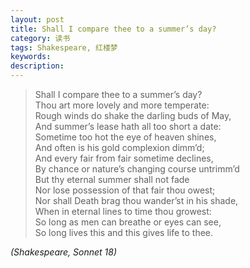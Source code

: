 ```yaml
---
layout: post
title: Shall I compare thee to a summer’s day?
category: 读书
tags: Shakespeare, 红楼梦
keywords: 
description: 
---
```


> Shall I compare thee to a summer’s day?  
Thou art more lovely and more temperate:  
Rough winds do shake the darling buds of May,  
And summer’s lease hath all too short a date:  
Sometime too hot the eye of heaven shines,  
And often is his gold complexion dimm’d;  
And every fair from fair sometime declines,  
By chance or nature’s changing course untrimm’d  
But thy eternal summer shall not fade  
Nor lose possession of that fair thou owest;  
Nor shall Death brag thou wander’st in his shade,  
When in eternal lines to time thou growest:  
  So long as men can breathe or eyes can see,  
  So long lives this and this gives life to thee.       

*(Shakespeare, Sonnet 18)*
